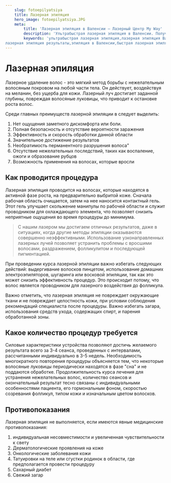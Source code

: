 ```yaml
---
    slug: fotoepilyatsiya
    title: Лазерная эпиляция
    hero_image: fotoepilyatsiya.JPG
    meta: 
        title: 'Лазерная эпиляция в Валенсии – Лазерный Центр My Way'
        description: 'Ультрабыстрая лазерная эпиляция в Валенсии. Получите поразительные результаты по лучшей цене!'
        keywords: 'ультрабыстрая лазерная эпиляция,лазерная эпиляция Валенсия,лазерная эпиляция по лучшей цене,
лазерная эпиляция результаты,эпиляция в Валенсии,быстрая лазерная эпиляция Валенсия,эпиляция без боли Валенсия,золотой стандарт лазерной эпиляции,лазерная эпиляция отзывы Валенсия,эффективная лазерная эпиляция Валенсия,цены на лазерную эпиляцию Валенсия,ультрабыстрая эпиляция с результатами,профессиональная лазерная эпиляция Валенсия'
---
```


# Лазерная эпиляция

Лазерное удаление волос - это мягкий метод борьбы с нежелательным волосяным покровом на любой части тела. Он действует, воздействуя на меланин, без ущерба для кожи. Лазерный луч достигает заданной глубины, повреждая волосяные луковицы, что приводит к остановке роста волос.

Среди главных преимуществ лазерной эпиляции в следует выделить:

1. Нет ощущения заметного дискомфорта или боли.
2. Полная безопасность и отсутствие вероятности заражения
3. Эффективность и скорость обработки данной области
4. Значительное достижение результатов
5. Необратимость перманентного разрушения волоса"
6. Отсутствие нежелательных последствий, таких как воспаление, ожоги и образование рубцов
7. Возможность применения на волосах, которые вросли

## Как проводится процедура

Лазерная эпиляция проводится на волосах, которые находятся в активной фазе роста, на предварительно выбритой коже. Сначала рабочая область очищается, затем на нее наносится контактный гель. Этот гель улучшает скольжение манипулы по рабочей области и служит проводником для охлаждающего элемента, что позволяет снизить неприятные ощущения во время процедуры до минимума.

> С нашим лазером мы достигаем отличных результатов, даже в ситуациях, когда другие методы эпиляции оказываются совершенно неэффективными. Использование узконаправленных лазерных лучей позволяет устранить проблемы с вросшими волосами, раздражением, фолликулитом и последующей пигментацией.

При проведении курса лазерной эпиляции важно избегать следующих действий: выдергивание волосков пинцетом, использование домашних электроэпиляторов, шугаринга или восковой эпиляции, так как это может снизить эффективность процедур. Это происходит потому, что волос является проводником для лазерного воздействия до фолликула.

Важно отметить, что лазерная эпиляция не повреждает окружающие ткани и не повреждает целостность кожи, при условии соблюдения рекомендаций специалиста после процедуры. Важно избегать загара, использования средств ухода, содержащих спирт, и парения обработанной зоны.

## Какое количество процедур требуется

Силовые характеристики устройства позволяют достичь желаемого результата всего за 3-4 сеанса, проведенных с интервалами, рассчитанными индивидуально в 3-5 недель. Необходимость многократного повторения процедуры объясняется тем, что некоторые волосяные луковицы периодически находятся в фазе "сна" и не поддаются обработке. Продолжительность курса лечения для устранения нежелательных волос, количество сеансов и окончательный результат тесно связаны с индивидуальными особенностями пациента, его гормональным фоном, скоростью созревания фолликул, типом кожи и изначальным цветом волосков.

## Противопоказания

Лазерная эпиляция не выполняется, если имеются явные медицинские противопоказания:

1. индивидуальная несовместимости и увеличенная чувствительности к свету
2. Дерматологические проявления на коже
3. Онкологические заболевания кожи
4. Татуировки на теле или сгустки родинок в области, где предполагается провести процедуру
5. Сахарный диабет
6. Свежий загар
